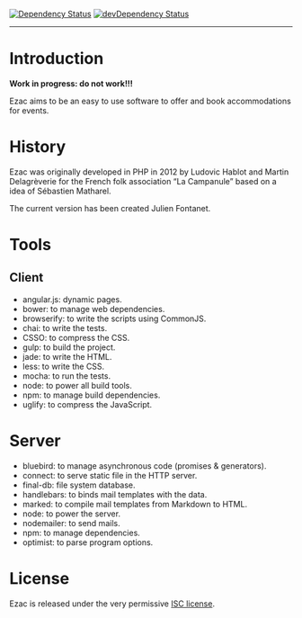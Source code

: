 
[![Dependency Status](https://david-dm.org/julien-f/ezac.svg?theme=shields.io)](https://david-dm.org/julien-f/ezac)
[![devDependency Status](https://david-dm.org/julien-f/ezac/dev-status.svg?theme=shields.io)](https://david-dm.org/julien-f/ezac#info=devDependencies)

___

# Introduction

**Work in progress: do not work!!!**

Ezac aims to be an easy to use software to offer and book accommodations for
events.

# History

Ezac was originally developed in PHP in 2012 by Ludovic Hablot and Martin
Delagrèverie for the French folk association “La Campanule” based on a idea of
Sébastien Matharel.

The current version has been created Julien Fontanet.

# Tools

## Client

- angular.js: dynamic pages.
- bower: to manage web dependencies.
- browserify: to write the scripts using CommonJS.
- chai: to write the tests.
- CSSO: to compress the CSS.
- gulp: to build the project.
- jade: to write the HTML.
- less: to write the CSS.
- mocha: to run the tests.
- node: to power all build tools.
- npm: to manage build dependencies.
- uglify: to compress the JavaScript.

# Server

- bluebird: to manage asynchronous code (promises & generators).
- connect: to serve static file in the HTTP server.
- final-db: file system database.
- handlebars: to binds mail templates with the data.
- marked: to compile mail templates from Markdown to HTML.
- node: to power the server.
- nodemailer: to send mails.
- npm: to manage dependencies.
- optimist: to parse program options.

# License

Ezac is released under the very permissive [ISC
license](https://en.wikipedia.org/wiki/ISC_license).
